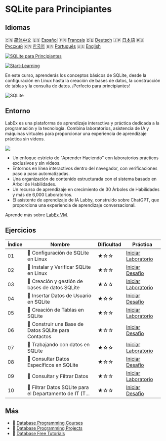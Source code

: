 # SQLite para Principiantes

## Idiomas

🇨🇳 [简体中文](README_zh.md) 🇪🇸 [Español](README_es.md) 🇫🇷 [Français](README_fr.md) 🇩🇪 [Deutsch](README_de.md) 🇯🇵 [日本語](README_ja.md) 🇷🇺 [Русский](README_ru.md) 🇰🇷 [한국어](README_ko.md) 🇧🇷 [Português](README_pt.md) 🇺🇸 [English](README.md) 

[![SQLite para Principiantes](https://cover-creator.labex.io/sqlite-for-beginners.png?lang=es)](https://labex.io/es/courses/sqlite-for-beginners)

[![Start-Learning](https://img.shields.io/badge/Start-Learning-whitesmoke?style=for-the-badge)](https://labex.io/es/courses/sqlite-for-beginners)

En este curso, aprenderás los conceptos básicos de SQLite, desde la configuración en Linux hasta la creación de bases de datos, la construcción de tablas y la consulta de datos. ¡Perfecto para principiantes!

![SQLite](https://img.shields.io/badge/SQLite-whitesmoke?style=for-the-badge&logo=sqlite)


## Entorno

LabEx es una plataforma de aprendizaje interactiva y práctica dedicada a la programación y la tecnología. Combina laboratorios, asistencia de IA y máquinas virtuales para proporcionar una experiencia de aprendizaje práctica sin videos.

![](https://tutorial-screenshot.getvm.io/images/vm-1725247253.png)

- Un enfoque estricto de "Aprender Haciendo" con laboratorios prácticos exclusivos y sin videos.
- Entornos en línea interactivos dentro del navegador, con verificaciones paso a paso automatizadas.
- Una organización de contenido estructurada con el sistema basado en Árbol de Habilidades.
- Un recurso de aprendizaje en crecimiento de 30 Árboles de Habilidades y más de 6,000 Laboratorios.
- El asistente de aprendizaje de IA Labby, construido sobre ChatGPT, que proporciona una experiencia de aprendizaje conversacional.

Aprende más sobre [LabEx VM](https://support.labex.io/using-labex/virtual-machine).

## Ejercicios

|   Índice | Nombre                                                   | Dificultad   | Práctica                                                                                                                             |
|----------|----------------------------------------------------------|--------------|--------------------------------------------------------------------------------------------------------------------------------------|
|       01 | 📖 Configuración de SQLite en Linux                      | ★☆☆          | <a target='_blank' href='https://labex.io/es/tutorials/sqlite-setting-up-sqlite-in-linux-552335'>Iniciar Laboratorio</a>             |
|       02 | 🎯 Instalar y Verificar SQLite en Linux                  | ★☆☆          | <a target='_blank' href='https://labex.io/es/tutorials/sqlite-install-and-verify-sqlite-on-linux-552579'>Iniciar Desafío</a>         |
|       03 | 📖 Creación y gestión de bases de datos SQLite           | ★☆☆          | <a target='_blank' href='https://labex.io/es/tutorials/sqlite-creating-and-managing-sqlite-databases-552337'>Iniciar Laboratorio</a> |
|       04 | 🎯 Insertar Datos de Usuario en SQLite                   | ★☆☆          | <a target='_blank' href='https://labex.io/es/tutorials/insert-user-data-into-sqlite-552580'>Iniciar Desafío</a>                      |
|       05 | 📖 Creación de Tablas en SQLite                          | ★☆☆          | <a target='_blank' href='https://labex.io/es/tutorials/sqlite-building-tables-in-sqlite-552336'>Iniciar Laboratorio</a>              |
|       06 | 🎯 Construir una Base de Datos SQLite para Contactos     | ★☆☆          | <a target='_blank' href='https://labex.io/es/tutorials/sqlite-build-sqlite-database-for-contacts-552582'>Iniciar Desafío</a>         |
|       07 | 📖 Trabajando con datos en SQLite                        | ★☆☆          | <a target='_blank' href='https://labex.io/es/tutorials/sqlite-working-with-data-in-sqlite-552340'>Iniciar Laboratorio</a>            |
|       08 | 🎯 Consultar Datos Específicos en SQLite                 | ★☆☆          | <a target='_blank' href='https://labex.io/es/tutorials/sqlite-query-specific-data-in-sqlite-552586'>Iniciar Desafío</a>              |
|       09 | 📖 Consultar y Filtrar Datos                             | ★☆☆          | <a target='_blank' href='https://labex.io/es/tutorials/sqlite-querying-and-filtering-data-552338'>Iniciar Laboratorio</a>            |
|       10 | 🎯 Filtrar Datos SQLite para el Departamento de IT (T... | ★☆☆          | <a target='_blank' href='https://labex.io/es/tutorials/sqlite-filter-sqlite-data-for-it-department-552585'>Iniciar Desafío</a>       |

## Más

- 🔗 [Database Programming Courses](https://github.com/labex-labs/awesome-programming-courses)
- 🔗 [Database Programming Projects](https://github.com/labex-labs/awesome-programming-projects)
- 🔗 [Database Free Tutorials](https://github.com/labex-labs/sqlite-free-tutorials)

